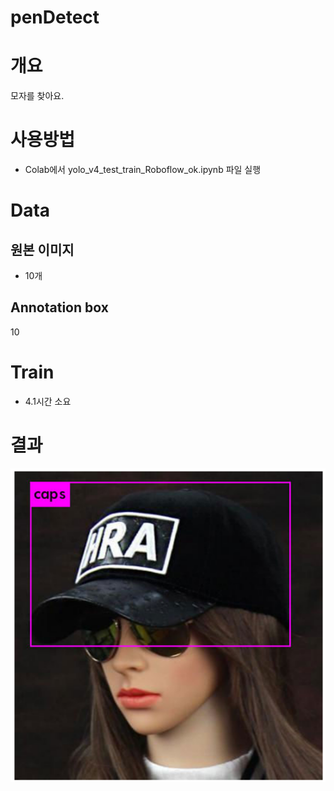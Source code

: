 # penDetect
# 개요
모자를 찾아요.	

# 사용방법
* Colab에서 yolo_v4_test_train_Roboflow_ok.ipynb 파일 실행
# Data
## 원본 이미지
* 10개	
## Annotation box
10

# Train
* 4.1시간 소요

# 결과
![결과](./download.png)
